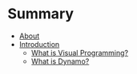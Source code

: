 # Summary

* [About](README.md)
* [Introduction](01_Introduction/Introduction.md)
   * [What is Visual Programming?](01_Introduction/1-1what_is_visual_programming.md)
   * [What is Dynamo?](01_Introduction/what_is_dynamo.md)

